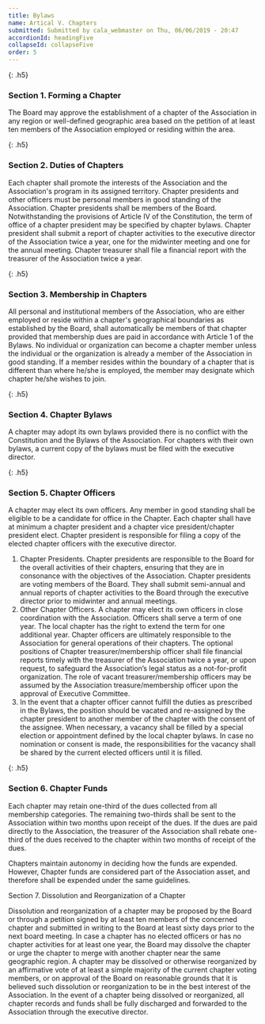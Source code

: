 ```yaml
---
title: Bylaws
name: Artical V. Chapters
submitted: Submitted by cala_webmaster on Thu, 06/06/2019 - 20:47
accordionId: headingFive
collapseId: collapseFive
order: 5
---
```


{: .h5}
### Section 1. Forming a Chapter

The Board may approve the establishment of a chapter of the Association in any region or well-defined geographic area based on the petition of at least ten members of the Association employed or residing within the area.

{: .h5}
### Section 2. Duties of Chapters

Each chapter shall promote the interests of the Association and the Association's program in its assigned territory. Chapter presidents and other officers must be personal members in good standing of the Association. Chapter presidents shall be members of the Board. Notwithstanding the provisions of Article IV of the Constitution, the term of office of a chapter president may be specified by chapter bylaws. Chapter president shall submit a report of chapter activities to the executive director of the Association twice a year, one for the midwinter meeting and one for the annual meeting. Chapter treasurer shall file a financial report with the treasurer of the Association twice a year.

{: .h5}
### Section 3. Membership in Chapters

All personal and institutional members of the Association, who are either employed or reside within a chapter's geographical boundaries as established by the Board, shall automatically be members of that chapter provided that membership dues are paid in accordance with Article 1 of the Bylaws. No individual or organization can become a chapter member unless the individual or the organization is already a member of the Association in good standing. If a member resides within the boundary of a chapter that is different than where he/she is employed, the member may designate which chapter he/she wishes to join.

{: .h5}
### Section 4. Chapter Bylaws

A chapter may adopt its own bylaws provided there is no conflict with the Constitution and the Bylaws of the Association. For chapters with their own bylaws, a current copy of the bylaws must be filed with the executive director.

{: .h5}
### Section 5. Chapter Officers

A chapter may elect its own officers. Any member in good standing shall be eligible to be a candidate for office in the Chapter. Each chapter shall have at minimum a chapter president and a chapter vice president/chapter president elect. Chapter president is responsible for filing a copy of the elected chapter officers with the executive director.

1. Chapter Presidents. Chapter presidents are responsible to the Board for the overall activities of their chapters, ensuring that they are in consonance with the objectives of the Association. Chapter presidents are voting members of the Board. They shall submit semi-annual and annual reports of chapter activities to the Board through the executive director prior to midwinter and annual meetings.
2. Other Chapter Officers. A chapter may elect its own officers in close coordination with the Association. Officers shall serve a term of one year. The local chapter has the right to extend the term for one additional year. Chapter officers are ultimately responsible to the Association for general operations of their chapters. The optional positions of Chapter treasurer/membership officer shall file financial reports timely with the treasurer of the Association twice a year, or upon request, to safeguard the Association’s legal status as a not-for-profit organization. The role of vacant treasurer/membership officers may be assumed by the Association treasure/membership officer upon the approval of Executive Committee.
3. In the event that a chapter officer cannot fulfill the duties as prescribed in the Bylaws, the position should be vacated and re-assigned by the chapter president to another member of the chapter with the consent of the assignee. When necessary, a vacancy shall be filled by a special election or appointment defined by the local chapter bylaws. In case no nomination or consent is made, the responsibilities for the vacancy shall be shared by the current elected officers until it is filled.

{: .h5}
### Section 6. Chapter Funds

Each chapter may retain one-third of the dues collected from all membership categories. The remaining two-thirds shall be sent to the Association within two months upon receipt of the dues. If the dues are paid directly to the Association, the treasurer of the Association shall rebate one-third of the dues received to the chapter within two months of receipt of the dues.

Chapters maintain autonomy in deciding how the funds are expended. However, Chapter funds are considered part of the Association asset, and therefore shall be expended under the same guidelines.

Section 7. Dissolution and Reorganization of a Chapter

Dissolution and reorganization of a chapter may be proposed by the Board or through a petition signed by at least ten members of the concerned chapter and submitted in writing to the Board at least sixty days prior to the next board meeting. In case a chapter has no elected officers or has no chapter activities for at least one year, the Board may dissolve the chapter or urge the chapter to merge with another chapter near the same geographic region. A chapter may be dissolved or otherwise reorganized by an affirmative vote of at least a simple majority of the current chapter voting members, or on approval of the Board on reasonable grounds that it is believed such dissolution or reorganization to be in the best interest of the Association. In the event of a chapter being dissolved or reorganized, all chapter records and funds shall be fully discharged and forwarded to the Association through the executive director.
